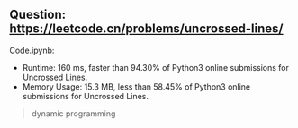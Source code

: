 ## Question: https://leetcode.cn/problems/uncrossed-lines/

Code.ipynb:
* Runtime: 160 ms, faster than 94.30% of Python3 online submissions for Uncrossed Lines.
* Memory Usage: 15.3 MB, less than 58.45% of Python3 online submissions for Uncrossed Lines.
> dynamic programming

